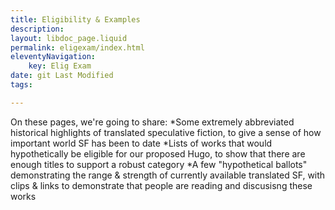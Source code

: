 ```yaml
---
title: Eligibility & Examples
description: 
layout: libdoc_page.liquid
permalink: eligexam/index.html
eleventyNavigation: 
    key: Elig Exam
date: git Last Modified
tags: 

---
```

 On these pages, we're going to share: 
*Some extremely abbreviated historical highlights of translated speculative fiction, to give a sense of how important world SF has been to date
*Lists of works that would hypothetically be eligible for our proposed Hugo, to show that there are enough titles to support a robust category
*A few "hypothetical ballots" demonstrating the range & strength of currently available translated SF, with clips & links to demonstrate that people are reading and discusisng these works
